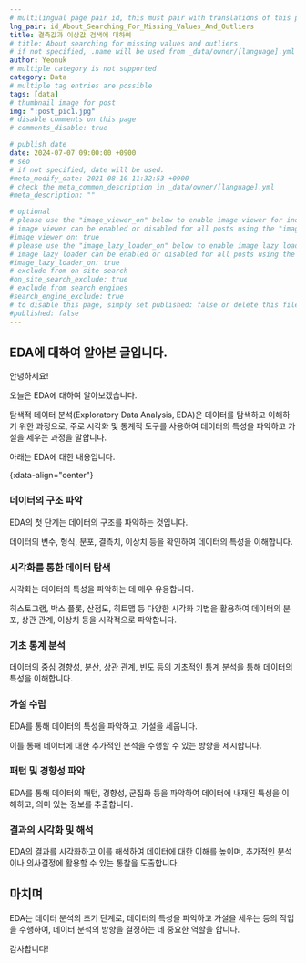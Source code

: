 ```yaml
---
# multilingual page pair id, this must pair with translations of this page. (This name must be unique)
lng_pair: id_About_Searching_For_Missing_Values_And_Outliers
title: 결측값과 이상값 검색에 대하여
# title: About searching for missing values ​​and outliers
# if not specified, .name will be used from _data/owner/[language].yml
author: Yeonuk
# multiple category is not supported
category: Data
# multiple tag entries are possible
tags: [data]
# thumbnail image for post
img: ":post_pic1.jpg"
# disable comments on this page
# comments_disable: true

# publish date
date: 2024-07-07 09:00:00 +0900
# seo
# if not specified, date will be used.
#meta_modify_date: 2021-08-10 11:32:53 +0900
# check the meta_common_description in _data/owner/[language].yml
#meta_description: ""

# optional
# please use the "image_viewer_on" below to enable image viewer for individual pages or posts (_posts/ or [language]/_posts folders).
# image viewer can be enabled or disabled for all posts using the "image_viewer_posts: true" setting in _data/conf/main.yml.
#image_viewer_on: true
# please use the "image_lazy_loader_on" below to enable image lazy loader for individual pages or posts (_posts/ or [language]/_posts folders).
# image lazy loader can be enabled or disabled for all posts using the "image_lazy_loader_posts: true" setting in _data/conf/main.yml.
#image_lazy_loader_on: true
# exclude from on site search
#on_site_search_exclude: true
# exclude from search engines
#search_engine_exclude: true
# to disable this page, simply set published: false or delete this file
#published: false
---
```


<!-- outline-start -->

## EDA에 대하여 알아본 글입니다.

안녕하세요!

오늘은 EDA에 대하여 알아보겠습니다.

탐색적 데이터 분석(Exploratory Data Analysis, EDA)은 데이터를 탐색하고 이해하기 위한 과정으로, 주로 시각화 및 통계적 도구를 사용하여 데이터의 특성을 파악하고 가설을 세우는 과정을 말합니다.

아래는 EDA에 대한 내용입니다.

{:data-align="center"}

<!-- outline-end -->

### 데이터의 구조 파악

EDA의 첫 단계는 데이터의 구조를 파악하는 것입니다.

데이터의 변수, 형식, 분포, 결측치, 이상치 등을 확인하여 데이터의 특성을 이해합니다.

### 시각화를 통한 데이터 탐색

시각화는 데이터의 특성을 파악하는 데 매우 유용합니다.

히스토그램, 박스 플롯, 산점도, 히트맵 등 다양한 시각화 기법을 활용하여 데이터의 분포, 상관 관계, 이상치 등을 시각적으로 파악합니다.

### 기초 통계 분석

데이터의 중심 경향성, 분산, 상관 관계, 빈도 등의 기초적인 통계 분석을 통해 데이터의 특성을 이해합니다.

### 가설 수립

EDA를 통해 데이터의 특성을 파악하고, 가설을 세웁니다.

이를 통해 데이터에 대한 추가적인 분석을 수행할 수 있는 방향을 제시합니다.

### 패턴 및 경향성 파악

EDA를 통해 데이터의 패턴, 경향성, 군집화 등을 파악하여 데이터에 내재된 특성을 이해하고, 의미 있는 정보를 추출합니다.

### 결과의 시각화 및 해석

EDA의 결과를 시각화하고 이를 해석하여 데이터에 대한 이해를 높이며, 추가적인 분석이나 의사결정에 활용할 수 있는 통찰을 도출합니다.

## 마치며

EDA는 데이터 분석의 초기 단계로, 데이터의 특성을 파악하고 가설을 세우는 등의 작업을 수행하여, 데이터 분석의 방향을 결정하는 데 중요한 역할을 합니다.

감사합니다!
